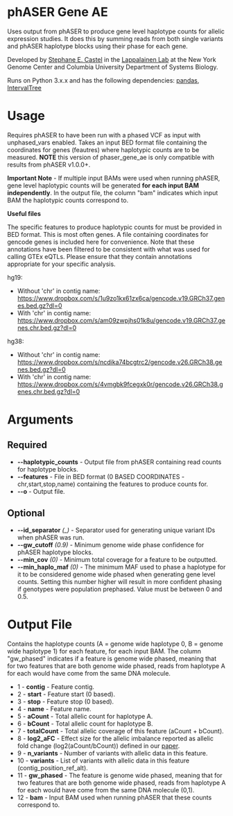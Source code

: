 # phASER Gene AE
Uses output from phASER to produce gene level haplotype counts for allelic expression studies. It does this by summing reads from both single variants and phASER haplotype blocks using their phase for each gene.

Developed by [Stephane E. Castel](mailto:stephanecastel@gmail.com) in the [Lappalainen Lab](http://tllab.org) at the New York Genome Center and Columbia University Department of Systems Biology.

Runs on Python 3.x.x and has the following dependencies: [pandas](http://pandas.pydata.org), [IntervalTree](https://github.com/jamescasbon/PyVCF)

# Usage
Requires phASER to have been run with a phased VCF as input with unphased_vars enabled. Takes an input BED format file containing the coordinates for genes (feautres) where haplotypic counts are to be measured. **NOTE** this version of phaser_gene_ae is only compatible with results from phASER v1.0.0+.

**Important Note** - If multiple input BAMs were used when running phASER, gene level haplotypic counts will be generated **for each input BAM independently**. In the output file, the column "bam" indicates which input BAM the haplotypic counts correspond to.

**Useful files**

The specific features to produce haplotypic counts for must be provided in BED format. This is most often genes. A file containing coordinates for gencode genes is included here for convenience. Note that these annotations have been filtered to be consistent with what was used for calling GTEx eQTLs. Please ensure that they contain annotations appropriate for your specific analysis.

hg19:
* Without 'chr' in contig name: https://www.dropbox.com/s/1u9zo1kx61zx6ca/gencode.v19.GRCh37.genes.bed.gz?dl=0
* With 'chr' in contig name: https://www.dropbox.com/s/am09zwpjhs01k8u/gencode.v19.GRCh37.genes.chr.bed.gz?dl=0

hg38:
* Without 'chr' in contig name: https://www.dropbox.com/s/ncdika74bcgtrc2/gencode.v26.GRCh38.genes.bed.gz?dl=0
* With 'chr' in contig name: https://www.dropbox.com/s/4vmgbk9fcegxk0r/gencode.v26.GRCh38.genes.chr.bed.gz?dl=0


# Arguments
## Required
* **--haplotypic_counts** - Output file from phASER containing read counts for haplotype blocks.
* **--features** - File in BED format (0 BASED COORDINATES - chr,start,stop,name) containing the features to produce counts for.
* **--o** - Output file.

## Optional
* **--id_separator** _(\_)_ - Separator used for generating unique variant IDs when phASER was run.
* **--gw_cutoff** _(0.9)_ - Minimum genome wide phase confidence for phASER haplotype blocks.
* **--min_cov** _(0)_ - Minimum total coverage for a feature to be outputted.
* **--min_haplo_maf** _(0)_ - The minimum MAF used to phase a haplotype for it to be considered genome wide phased when generating gene level counts. Setting this number higher will result in more confident phasing if genotypes were population prephased. Value must be between 0 and 0.5.

# Output File

Contains the haplotype counts (A = genome wide haplotype 0, B = genome wide haplotype 1) for each feature, for each input BAM. The column "gw_phased" indicates if a feature is genome wide phased, meaning that for two features that are both genome wide phased, reads from haplotype A for each would have come from the same DNA molecule.

* 1 - **contig** - Feature contig.
* 2 - **start** - Feature start (0 based).
* 3 - **stop** - Feature stop (0 based).
* 4 - **name** - Feature name.
* 5 - **aCount** - Total allelic count for haplotype A.
* 6 - **bCount** - Total allelic count for haplotype B.
* 7 - **totalCount** - Total allelic coverage of this feature (aCount + bCount).
* 8 - **log2_aFC** - Effect size for the allelic imbalance reported as allelic fold change (log2(aCount/bCount)) defined in our [paper](http://biorxiv.org/content/early/2016/09/30/078717).
* 9 - **n_variants** - Number of variants with allelic data in this feature.
* 10 - **variants** - List of variants with allelic data in this feature (contig_position_ref_alt).
* 11 - **gw_phased** - The feature is genome wide phased, meaning that for two features that are both genome wide phased, reads from haplotype A for each would have come from the same DNA molecule (0,1).
* 12 - **bam** - Input BAM used when running phASER that these counts correspond to.
